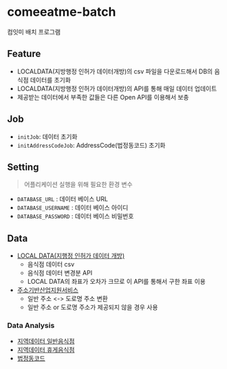 # comeeatme-batch

컴잇미 배치 프로그램

## Feature

- LOCALDATA(지방행정 인허가 데이터개방)의 csv 파일을 다운로드해서 DB의 음식점 데이터를 초기화
- LOCALDATA(지방행정 인허가 데이터개방)의 API를 통해 매일 데이터 업데이트
- 제공받는 데이터에서 부족한 값들은 다른 Open API를 이용해서 보충

## Job

- `initJob`: 데이터 초기화
 - `initAddressCodeJob`: AddressCode(법정동코드) 초기화 

## Setting

> 어플리케이션 실행을 위해 필요한 환경 변수

- `DATABASE_URL` : 데이터 베이스 URL
- `DATABASE_USERNAME` : 데이터 베이스 아이디
- `DATABASE_PASSWORD` : 데이터 베이스 비밀번호

## Data

- [LOCAL DATA(지행정 인허가 데이터 개방)](https://www.localdata.go.kr/main.do)
  - 음식점 데이터 csv
  - 음식점 데이터 변경분 API
  - LOCAL DATA의 좌표가 오차가 크므로 이 API를 통해서 구한 좌표 이용
- [주소기반산업지원서비스](https://business.juso.go.kr/addrlink/main.do?cPath=99MM)
  - 일반 주소 <-> 도로명 주소 변환
  - 일반 주소 or 도로명 주소가 제공되지 않을 경우 사용 

### Data Analysis

- [지역데이터 일반음식점](https://colab.research.google.com/drive/1dsJGHQrTcYN5GWxSRF15NQvOak-iMSmI?usp=sharing)
- [지역데이터 휴게음식점](https://colab.research.google.com/drive/1v-c4QuwsC7CaqFQ-b39FgwP3NaW-vqDE?usp=sharing)
- [법정동코드](https://colab.research.google.com/drive/1MbQxW0pQeyLpkmUvZqaNPEHbmLH8K6_K?usp=sharing)